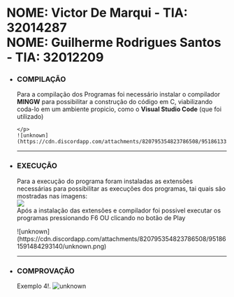 <h1>
  NOME: Victor De Marqui - TIA: 32014287
  <br>
  NOME: Guilherme Rodrigues Santos - TIA: 32012209
</h1>

<ul>
  <li>
    <h3>COMPILAÇÃO</h3>
    <p>Para a compilação dos Programas foi necessário instalar o compilador <b>MINGW</b> para possibilitar a construção do código em C, viabilizando coda-lo em um ambiente                propicio, como o <b>Visual Studio Code</b> (que foi utilizado)
      
    </p>
    ![unknown](https://cdn.discordapp.com/attachments/820795354823786508/951861335245848616/unknown.png)
  </li>
  
  <hr>
  
  <li>
    <h3>EXECUÇÃO</h3>
    <p>Para a execução do programa foram instaladas as extensões necessárias para possibilitar as execuções dos programas, tai quais são mostradas nas imagens:      
      <br>
      <img src="https://cdn.discordapp.com/attachments/820795354823786508/941771361108516974/Captura_de_tela_2022-02-11_155943.png">
      <br>
      Após a instalação das extensões e compilador foi possivel executar os programas pressionando F6 OU clicando no botão de Play
    </p>
    ![unknown](https://cdn.discordapp.com/attachments/820795354823786508/951861591484293140/unknown.png)
  </li>
  
  <hr>
  
  <li>
    <h3>COMPROVAÇÃO</h3>
  
Exemplo 4!. 
![unknown](https://cdn.discordapp.com/attachments/820795354823786508/951861838465867806/unknown.png)
